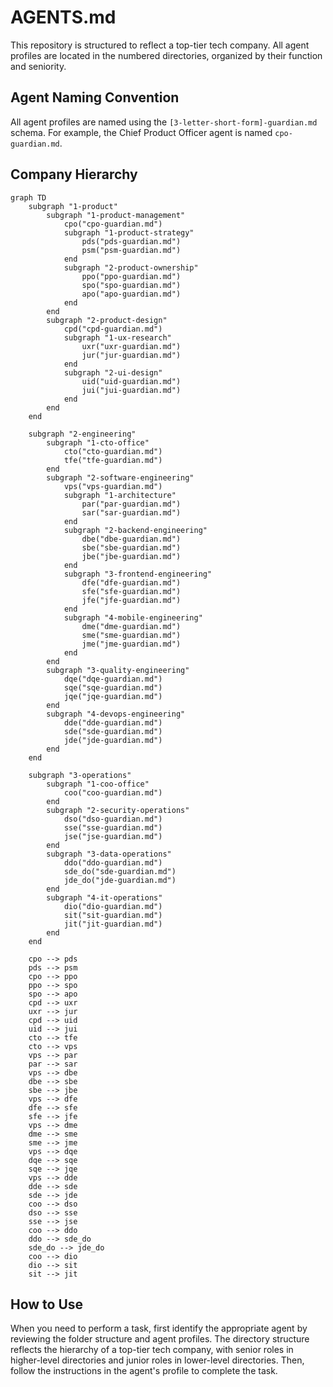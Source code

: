 # AGENTS.md

This repository is structured to reflect a top-tier tech company. All agent profiles are located in the numbered directories, organized by their function and seniority.

## Agent Naming Convention

All agent profiles are named using the `[3-letter-short-form]-guardian.md` schema. For example, the Chief Product Officer agent is named `cpo-guardian.md`.

## Company Hierarchy

```mermaid
graph TD
    subgraph "1-product"
        subgraph "1-product-management"
            cpo("cpo-guardian.md")
            subgraph "1-product-strategy"
                pds("pds-guardian.md")
                psm("psm-guardian.md")
            end
            subgraph "2-product-ownership"
                ppo("ppo-guardian.md")
                spo("spo-guardian.md")
                apo("apo-guardian.md")
            end
        end
        subgraph "2-product-design"
            cpd("cpd-guardian.md")
            subgraph "1-ux-research"
                uxr("uxr-guardian.md")
                jur("jur-guardian.md")
            end
            subgraph "2-ui-design"
                uid("uid-guardian.md")
                jui("jui-guardian.md")
            end
        end
    end

    subgraph "2-engineering"
        subgraph "1-cto-office"
            cto("cto-guardian.md")
            tfe("tfe-guardian.md")
        end
        subgraph "2-software-engineering"
            vps("vps-guardian.md")
            subgraph "1-architecture"
                par("par-guardian.md")
                sar("sar-guardian.md")
            end
            subgraph "2-backend-engineering"
                dbe("dbe-guardian.md")
                sbe("sbe-guardian.md")
                jbe("jbe-guardian.md")
            end
            subgraph "3-frontend-engineering"
                dfe("dfe-guardian.md")
                sfe("sfe-guardian.md")
                jfe("jfe-guardian.md")
            end
            subgraph "4-mobile-engineering"
                dme("dme-guardian.md")
                sme("sme-guardian.md")
                jme("jme-guardian.md")
            end
        end
        subgraph "3-quality-engineering"
            dqe("dqe-guardian.md")
            sqe("sqe-guardian.md")
            jqe("jqe-guardian.md")
        end
        subgraph "4-devops-engineering"
            dde("dde-guardian.md")
            sde("sde-guardian.md")
            jde("jde-guardian.md")
        end
    end

    subgraph "3-operations"
        subgraph "1-coo-office"
            coo("coo-guardian.md")
        end
        subgraph "2-security-operations"
            dso("dso-guardian.md")
            sse("sse-guardian.md")
            jse("jse-guardian.md")
        end
        subgraph "3-data-operations"
            ddo("ddo-guardian.md")
            sde_do("sde-guardian.md")
            jde_do("jde-guardian.md")
        end
        subgraph "4-it-operations"
            dio("dio-guardian.md")
            sit("sit-guardian.md")
            jit("jit-guardian.md")
        end
    end

    cpo --> pds
    pds --> psm
    cpo --> ppo
    ppo --> spo
    spo --> apo
    cpd --> uxr
    uxr --> jur
    cpd --> uid
    uid --> jui
    cto --> tfe
    cto --> vps
    vps --> par
    par --> sar
    vps --> dbe
    dbe --> sbe
    sbe --> jbe
    vps --> dfe
    dfe --> sfe
    sfe --> jfe
    vps --> dme
    dme --> sme
    sme --> jme
    vps --> dqe
    dqe --> sqe
    sqe --> jqe
    vps --> dde
    dde --> sde
    sde --> jde
    coo --> dso
    dso --> sse
    sse --> jse
    coo --> ddo
    ddo --> sde_do
    sde_do --> jde_do
    coo --> dio
    dio --> sit
    sit --> jit
```

## How to Use

When you need to perform a task, first identify the appropriate agent by reviewing the folder structure and agent profiles. The directory structure reflects the hierarchy of a top-tier tech company, with senior roles in higher-level directories and junior roles in lower-level directories. Then, follow the instructions in the agent's profile to complete the task.
